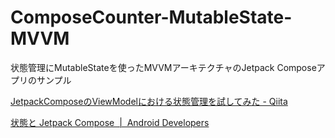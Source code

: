 # ComposeCounter-MutableState-MVVM

状態管理にMutableStateを使ったMVVMアーキテクチャのJetpack Composeアプリのサンプル

[JetpackComposeのViewModelにおける状態管理を試してみた - Qiita](https://qiita.com/ymd_aaa/items/7bb9e05460267c2499d7)

[状態と Jetpack Compose  |  Android Developers](https://developer.android.com/jetpack/compose/state?hl=ja)
